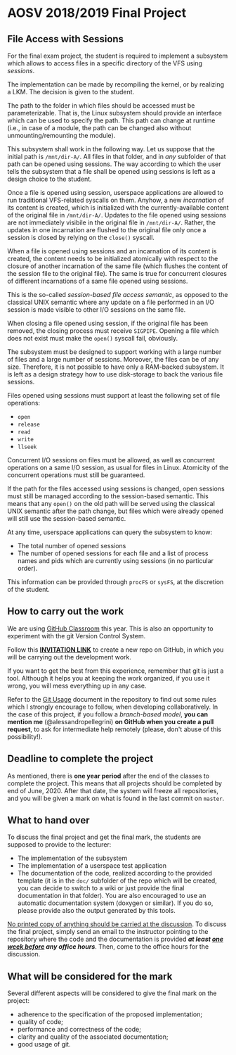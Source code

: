 # AOSV 2018/2019 Final Project

## File Access with Sessions

For the final exam project, the student is required to implement a subsystem which allows to access files in a specific directory of the VFS using *sessions*.

The implementation can be made by recompiling the kernel, or by realizing a LKM. The decision is given to the student.

The path to the folder in which files should be accessed must be parameterizable. That is, the Linux subsystem should provide an interface which can be used to specify the path. This path can change at runtime (i.e., in case of a module, the path can be changed also without unmounting/remounting the module).

This subsystem shall work in the following way. Let us suppose that the initial path is `/mnt/dir-A/`. All files in that folder, and in *any* subfolder of that path can be opened using sessions. The way according to which the user tells the subsystem that a file shall be opened using sessions is left as a design choice to the student. 

Once a file is opened using session, userspace applications are allowed to run traditional VFS-related syscalls on them. Anyhow, a new *incarnation* of its content is created, which is initialized with the currently-available content of the original file in `/mnt/dir-A/`. Updates to the file opened using sessions are not immediately visibile in the original file in `/mnt/dir-A/`. Rather, the updates in one incarnation are flushed to the original file only once a session is closed by relying on the `close()` syscall.

When a file is opened using sessions and an incarnation of its content is created, the content needs to be initialized atomically with respect to the closure of another incarnation of the same file (which flushes the content of the session file to the original file). The same is true for concurrent closures of different incarnations of a same file opened using sessions.

This is the so-called *session-based file access semantic*, as opposed to the classical UNIX semantic where any update on a file performed in an I/O session is made visible to other I/O sessions on the same file.

When closing a file opened using session, if the original file has been removed, the closing process must receive `SIGPIPE`. Opening a file which does not exist must make the `open()` syscall fail, obviously.

The subsystem must be designed to support working with a large number of files and a large number of sessions. Moreover, the files can be of any size. Therefore, it is not possible to have only a RAM-backed subsystem. It is left as a design strategy how to use disk-storage to back the various file sessions.

Files opened using sessions must support at least the following set of file operations:

- `open`
- `release`
- `read`
- `write`
- `llseek`

Concurrent I/O sessions on files must be allowed, as well as concurrent operations on a same I/O session, as usual for files in Linux. Atomicity of the concurrent operations must still be guaranteed.

If the path for the files accessed using sessions is changed, open sessions must still be managed according to the session-based semantic. This means that any `open()` on the old path will be served using the classical UNIX semantic after the path change, but files which were already opened will still use the session-based semantic.

At any time, userspace applications can query the subsystem to know:

* The total number of opened sessions
* The number of opened sessions for each file and a list of process names and pids which are currently using sessions (in no particular order).

This information can be provided through `procFS` or `sysFS`, at the discretion of the student.

## How to carry out the work

We are using [GitHub Classroom](https://classroom.github.com/) this year. This is also an opportunity to experiment with the git Version Control System.

Follow this **[<u>INVITATION LINK</u>](https://classroom.github.com/a/j0yfI-y4)** to create a new repo on GitHub, in which you will be carrying out the development work.

If you want to get the best from this experience, remember that git is just a tool. Although it helps you at keeping the work organized, if you use it wrong, you will mess everything up in any case.

Refer to the [Git Usage](git_usage.md) document in the repository to find out some rules which I strongly encourage to follow, when developing collaboratively. In the case of this project, if you follow a *branch-based model*, **you can mention me**  (@alessandropellegrini) **on GitHub when you create a pull request**, to ask for intermediate help remotely (please, don't abuse of this possibility!).

## Deadline to complete the project

As mentioned, there is **one year period** after the end of the classes to complete the project. This means that all projects should be completed by end of June, 2020. After that date, the system will freeze all repositories, and you will be given a mark on what is found in the last commit on `master`.

## What to hand over

To discuss the final project and get the final mark, the students are supposed to provide to the lecturer:

- The implementation of the subsystem
- The implementation of a userspace test application
- The documentation of the code, realized according to the provided template (it is in the `doc/` subfolder of the repo which will be created, you can decide to switch to a wiki or just provide the final documentation in that folder). You are also encouraged to use an automatic documentation system (doxygen or similar). If you do so, please provide also the output generated by this tools.

<u>No printed copy of anything should be carried at the discussion</u>. To discuss the final project, simply send an email to the instructor pointing to the repository where the code and the documentation is provided ***at least <u>one week before</u> any office hours***. Then, come to the office hours for the discussion.

## What will be considered for the mark

Several different aspects will be considered to give the final mark on the project:

* adherence to the specification of the proposed implementation; 
* quality of code;
* performance and correctness of the code;
* clarity and quality of the associated documentation;
* good usage of git.
